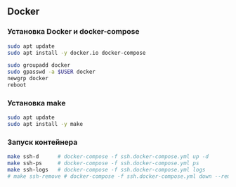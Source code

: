 ## Docker

### Установка Docker и docker-compose

```bash
sudo apt update
sudo apt install -y docker.io docker-compose

sudo groupadd docker
sudo gpasswd -a $USER docker
newgrp docker
reboot
```

### Установка make

```bash
sudo apt update
sudo apt install -y make
```

### Запуск контейнера

```bash
make ssh-d      # docker-compose -f ssh.docker-compose.yml up -d
make ssh-ps     # docker-compose -f ssh.docker-compose.yml ps
make ssh-logs   # docker-compose -f ssh.docker-compose.yml logs
# make ssh-remove # docker-compose -f ssh.docker-compose.yml down --remove-orphans
```
